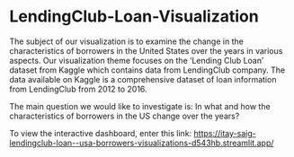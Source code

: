 # LendingClub-Loan-Visualization

The subject of our visualization is to examine the change in the characteristics of borrowers in the United States over the years in various aspects.
Our visualization theme focuses on the ‘Lending Club Loan’ dataset from Kaggle which contains data from LendingClub company. The data available on Kaggle is a comprehensive dataset of loan information from LendingClub from 2012 to 2016.

The main question we would like to investigate is: In what and how the characteristics of borrowers in the US change over the years?

To view the interactive dashboard, enter this link:
https://itay-saig-lendingclub-loan--usa-borrowers-visualizations-d543hb.streamlit.app/
